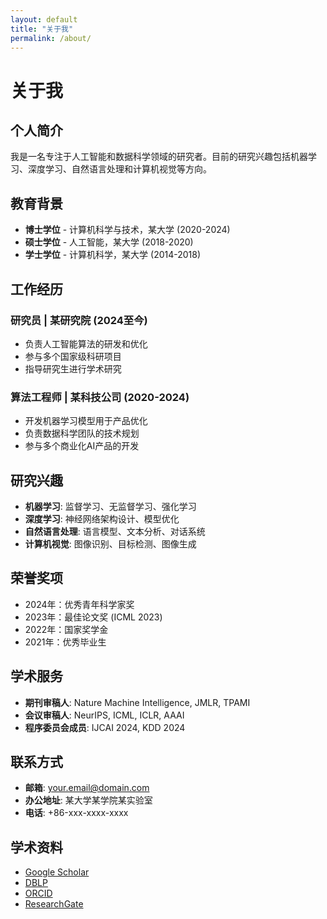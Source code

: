 ```yaml
---
layout: default
title: "关于我"
permalink: /about/
---
```


# 关于我

## 个人简介

我是一名专注于人工智能和数据科学领域的研究者。目前的研究兴趣包括机器学习、深度学习、自然语言处理和计算机视觉等方向。

## 教育背景

- **博士学位** - 计算机科学与技术，某大学 (2020-2024)
- **硕士学位** - 人工智能，某大学 (2018-2020)  
- **学士学位** - 计算机科学，某大学 (2014-2018)

## 工作经历

### 研究员 | 某研究院 (2024至今)
- 负责人工智能算法的研发和优化
- 参与多个国家级科研项目
- 指导研究生进行学术研究

### 算法工程师 | 某科技公司 (2020-2024)
- 开发机器学习模型用于产品优化
- 负责数据科学团队的技术规划
- 参与多个商业化AI产品的开发

## 研究兴趣

- **机器学习**: 监督学习、无监督学习、强化学习
- **深度学习**: 神经网络架构设计、模型优化
- **自然语言处理**: 语言模型、文本分析、对话系统
- **计算机视觉**: 图像识别、目标检测、图像生成

## 荣誉奖项

- 2024年：优秀青年科学家奖
- 2023年：最佳论文奖 (ICML 2023)
- 2022年：国家奖学金
- 2021年：优秀毕业生

## 学术服务

- **期刊审稿人**: Nature Machine Intelligence, JMLR, TPAMI
- **会议审稿人**: NeurIPS, ICML, ICLR, AAAI
- **程序委员会成员**: IJCAI 2024, KDD 2024

## 联系方式

- **邮箱**: your.email@domain.com
- **办公地址**: 某大学某学院某实验室
- **电话**: +86-xxx-xxxx-xxxx

## 学术资料

- [Google Scholar](https://scholar.google.com/citations?user=your-scholar-id)
- [DBLP](https://dblp.org/pid/your-dblp-id)
- [ORCID](https://orcid.org/your-orcid-id)
- [ResearchGate](https://www.researchgate.net/profile/your-profile)
